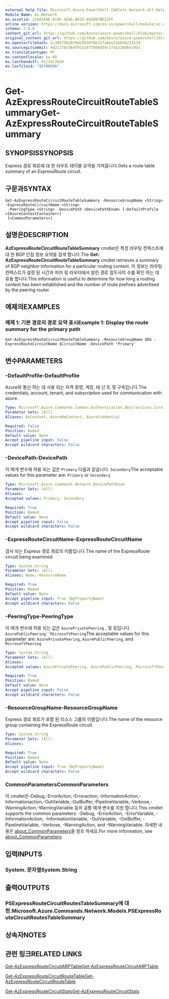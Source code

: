 ```yaml
---
external help file: Microsoft.Azure.PowerShell.Cmdlets.Network.dll-Help.xml
Module Name: Az.Network
ms.assetid: 2C603E0E-A19F-4EA6-B918-945007BE22FF
online version: https://docs.microsoft.com/en-us/powershell/module/az.network/get-azexpressroutecircuitroutetablesummary
schema: 2.0.0
content_git_url: https://github.com/Azure/azure-powershell/blob/master/src/Network/Network/help/Get-AzExpressRouteCircuitRouteTableSummary.md
original_content_git_url: https://github.com/Azure/azure-powershell/blob/master/src/Network/Network/help/Get-AzExpressRouteCircuitRouteTableSummary.md
ms.openlocfilehash: cc3057582876dd3836f6b157a8ee31bb5b232539
ms.sourcegitcommit: 4d2c178cd6df9151877b08d54c1f4a228dbec9d1
ms.translationtype: MT
ms.contentlocale: ko-KR
ms.lasthandoff: 01/29/2020
ms.locfileid: "93700596"
---
```

# <span data-ttu-id="ab272-101">Get-AzExpressRouteCircuitRouteTableSummary</span><span class="sxs-lookup"><span data-stu-id="ab272-101">Get-AzExpressRouteCircuitRouteTableSummary</span></span>

## <span data-ttu-id="ab272-102">SYNOPSIS</span><span class="sxs-lookup"><span data-stu-id="ab272-102">SYNOPSIS</span></span>
<span data-ttu-id="ab272-103">Express 경로 회로에 대 한 라우트 테이블 요약을 가져옵니다.</span><span class="sxs-lookup"><span data-stu-id="ab272-103">Gets a route table summary of an ExpressRoute circuit.</span></span>

## <span data-ttu-id="ab272-104">구문과</span><span class="sxs-lookup"><span data-stu-id="ab272-104">SYNTAX</span></span>

```
Get-AzExpressRouteCircuitRouteTableSummary -ResourceGroupName <String> -ExpressRouteCircuitName <String>
 -PeeringType <String> -DevicePath <DevicePathEnum> [-DefaultProfile <IAzureContextContainer>]
 [<CommonParameters>]
```

## <span data-ttu-id="ab272-105">설명은</span><span class="sxs-lookup"><span data-stu-id="ab272-105">DESCRIPTION</span></span>
<span data-ttu-id="ab272-106">**AzExpressRouteCircuitRouteTableSummary** cmdlet은 특정 라우팅 컨텍스트에 대 한 BGP 인접 정보 요약을 검색 합니다.</span><span class="sxs-lookup"><span data-stu-id="ab272-106">The **Get-AzExpressRouteCircuitRouteTableSummary** cmdlet retrieves a summary of BGP neighbor information for a particular routing context.</span></span> <span data-ttu-id="ab272-107">이 정보는 라우팅 컨텍스트가 설정 된 시간과 피어 링 라우터에서 알린 경로 접두사의 수를 확인 하는 데 유용 합니다.</span><span class="sxs-lookup"><span data-stu-id="ab272-107">This information is useful to determine for how long a routing context has been established and the number of route prefixes advertised by the peering router.</span></span>

## <span data-ttu-id="ab272-108">예제의</span><span class="sxs-lookup"><span data-stu-id="ab272-108">EXAMPLES</span></span>

### <span data-ttu-id="ab272-109">예제 1: 기본 경로의 경로 요약 표시</span><span class="sxs-lookup"><span data-stu-id="ab272-109">Example 1: Display the route summary for the primary path</span></span>
```
Get-AzExpressRouteCircuitRouteTableSummary -ResourceGroupName $RG -ExpressRouteCircuitName $CircuitName -DevicePath 'Primary'
```

## <span data-ttu-id="ab272-110">변수</span><span class="sxs-lookup"><span data-stu-id="ab272-110">PARAMETERS</span></span>

### <span data-ttu-id="ab272-111">-DefaultProfile</span><span class="sxs-lookup"><span data-stu-id="ab272-111">-DefaultProfile</span></span>
<span data-ttu-id="ab272-112">Azure와 통신 하는 데 사용 되는 자격 증명, 계정, 테 넌 트 및 구독입니다.</span><span class="sxs-lookup"><span data-stu-id="ab272-112">The credentials, account, tenant, and subscription used for communication with azure.</span></span>

```yaml
Type: Microsoft.Azure.Commands.Common.Authentication.Abstractions.Core.IAzureContextContainer
Parameter Sets: (All)
Aliases: AzContext, AzureRmContext, AzureCredential

Required: False
Position: Named
Default value: None
Accept pipeline input: False
Accept wildcard characters: False
```

### <span data-ttu-id="ab272-113">-DevicePath</span><span class="sxs-lookup"><span data-stu-id="ab272-113">-DevicePath</span></span>
<span data-ttu-id="ab272-114">이 매개 변수에 허용 되는 값은 `Primary` 다음과 같습니다. `Secondary`</span><span class="sxs-lookup"><span data-stu-id="ab272-114">The acceptable values for this parameter are: `Primary` or `Secondary`</span></span>

```yaml
Type: Microsoft.Azure.Commands.Network.DevicePathEnum
Parameter Sets: (All)
Aliases:
Accepted values: Primary, Secondary

Required: True
Position: Named
Default value: None
Accept pipeline input: False
Accept wildcard characters: False
```

### <span data-ttu-id="ab272-115">-ExpressRouteCircuitName</span><span class="sxs-lookup"><span data-stu-id="ab272-115">-ExpressRouteCircuitName</span></span>
<span data-ttu-id="ab272-116">검사 되는 Express 경로 회로의 이름입니다.</span><span class="sxs-lookup"><span data-stu-id="ab272-116">The name of the ExpressRoute circuit being examined.</span></span>

```yaml
Type: System.String
Parameter Sets: (All)
Aliases: Name, ResourceName

Required: True
Position: Named
Default value: None
Accept pipeline input: True (ByPropertyName)
Accept wildcard characters: False
```

### <span data-ttu-id="ab272-117">-PeeringType</span><span class="sxs-lookup"><span data-stu-id="ab272-117">-PeeringType</span></span>
<span data-ttu-id="ab272-118">이 매개 변수에 허용 되는 값은 `AzurePrivatePeering` , 및 등입니다. `AzurePublicPeering``MicrosoftPeering`</span><span class="sxs-lookup"><span data-stu-id="ab272-118">The acceptable values for this parameter are: `AzurePrivatePeering`, `AzurePublicPeering`, and `MicrosoftPeering`</span></span>

```yaml
Type: System.String
Parameter Sets: (All)
Aliases:
Accepted values: AzurePrivatePeering, AzurePublicPeering, MicrosoftPeering

Required: True
Position: Named
Default value: None
Accept pipeline input: False
Accept wildcard characters: False
```

### <span data-ttu-id="ab272-119">-ResourceGroupName</span><span class="sxs-lookup"><span data-stu-id="ab272-119">-ResourceGroupName</span></span>
<span data-ttu-id="ab272-120">Express 경로 회로가 포함 된 리소스 그룹의 이름입니다.</span><span class="sxs-lookup"><span data-stu-id="ab272-120">The name of the resource group containing the ExpressRoute circuit.</span></span>

```yaml
Type: System.String
Parameter Sets: (All)
Aliases:

Required: True
Position: Named
Default value: None
Accept pipeline input: True (ByPropertyName)
Accept wildcard characters: False
```

### <span data-ttu-id="ab272-121">CommonParameters</span><span class="sxs-lookup"><span data-stu-id="ab272-121">CommonParameters</span></span>
<span data-ttu-id="ab272-122">이 cmdlet은-Debug,-ErrorAction,-Erroraction,-InformationAction,-Informationaction,-OutVariable,-OutBuffer,-PipelineVariable,-Verbose,-WarningAction,-WarningVariable 등의 공통 매개 변수를 지원 합니다.</span><span class="sxs-lookup"><span data-stu-id="ab272-122">This cmdlet supports the common parameters: -Debug, -ErrorAction, -ErrorVariable, -InformationAction, -InformationVariable, -OutVariable, -OutBuffer, -PipelineVariable, -Verbose, -WarningAction, and -WarningVariable.</span></span> <span data-ttu-id="ab272-123">자세한 내용은 [about_CommonParameters](https://go.microsoft.com/fwlink/?LinkID=113216)을 참조 하세요.</span><span class="sxs-lookup"><span data-stu-id="ab272-123">For more information, see [about_CommonParameters](https://go.microsoft.com/fwlink/?LinkID=113216).</span></span>

## <span data-ttu-id="ab272-124">입력</span><span class="sxs-lookup"><span data-stu-id="ab272-124">INPUTS</span></span>

### <span data-ttu-id="ab272-125">System. 문자열</span><span class="sxs-lookup"><span data-stu-id="ab272-125">System.String</span></span>

## <span data-ttu-id="ab272-126">출력</span><span class="sxs-lookup"><span data-stu-id="ab272-126">OUTPUTS</span></span>

### <span data-ttu-id="ab272-127">PSExpressRouteCircuitRoutesTableSummary에 대 한.</span><span class="sxs-lookup"><span data-stu-id="ab272-127">Microsoft.Azure.Commands.Network.Models.PSExpressRouteCircuitRoutesTableSummary</span></span>

## <span data-ttu-id="ab272-128">상속자</span><span class="sxs-lookup"><span data-stu-id="ab272-128">NOTES</span></span>

## <span data-ttu-id="ab272-129">관련 링크</span><span class="sxs-lookup"><span data-stu-id="ab272-129">RELATED LINKS</span></span>

[<span data-ttu-id="ab272-130">Get-AzExpressRouteCircuitARPTable</span><span class="sxs-lookup"><span data-stu-id="ab272-130">Get-AzExpressRouteCircuitARPTable</span></span>](Get-AzExpressRouteCircuitARPTable.md)

[<span data-ttu-id="ab272-131">Get-AzExpressRouteCircuitRouteTable</span><span class="sxs-lookup"><span data-stu-id="ab272-131">Get-AzExpressRouteCircuitRouteTable</span></span>](Get-AzExpressRouteCircuitRouteTable.md)

[<span data-ttu-id="ab272-132">Get-AzExpressRouteCircuitStats</span><span class="sxs-lookup"><span data-stu-id="ab272-132">Get-AzExpressRouteCircuitStats</span></span>](Get-AzExpressRouteCircuitStats.md)
